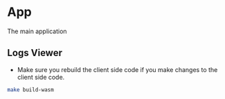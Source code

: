 # App

The main application

## Logs Viewer

* Make sure you rebuild the client side code if you make changes to the client side code.

```bash {"id":"01J6JWJ35PCTTVX5JY9FKC6BDV"}
make build-wasm
```